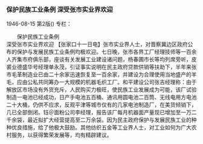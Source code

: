 ### 保护民族工业条例  深受张市实业界欢迎

1946-08-15
第2版()
专栏：

　　保护民族工业条例            
    深受张市实业界欢迎
    【张家口十一日电】张市实业界人士，对晋察冀边区政府公布的保护与发展民族工业条例均极欢迎。七日晚，张市各界工厂经理技师等一百余人齐集市府俱乐部，座谈有关发展工业建设诸问题，杨春圃市长等均列席旁听，皮裘业德盛华号经理单永茂，引证事实说明在民主政府贷款供销等扶助下，半年来张市毛革制造业已由二十余家迅速恢复至一百余家，并建设为合理使用当地盛产的羊毛，应由公私共同筹办一大规模的机器毛织工厂。和平建设公司张吉经理称：由于解放区市场没有外货充斥，人民购买力极旺，使民族工业发展成为可能，该厂试验制造一电池已经成功，日产手电池五百桶、通讯用圆电池二百筒、无线电用方电池二十大桶，仍供不应求，反观平津等城市仅有的几家电池制造厂，在美货倾销下，几已全部倒闭。钰＠面粉公司李经理，报告该厂每月机器面产量现已增加至一万二千余袋，最近拟扩大经营提高至二万余袋。因为民主政府保护与发展民族工业的种种优良措施，给了他极大鼓励。其他纺织五金等工业界人士，对工业如何为广大农村服务，以获得繁荣发展等，均有精辟建议。
